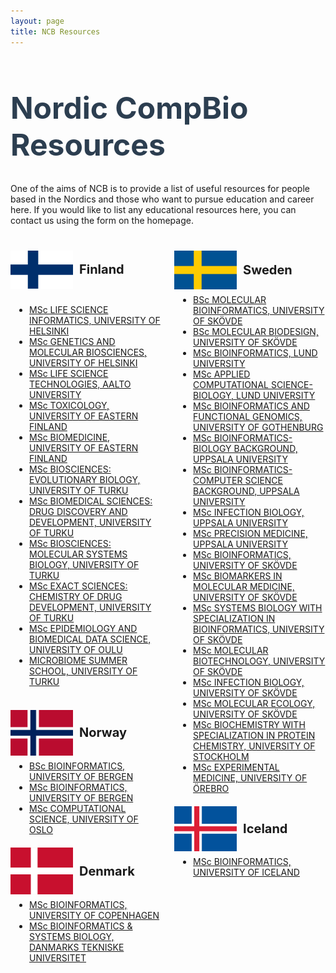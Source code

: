 ```yaml
---
layout: page
title: NCB Resources
---
```


<h1 style="font-size:48px; color:#2c3e50;">Nordic CompBio Resources</h1>  

One of the aims of NCB is to provide a list of useful resources for people based in the Nordics and those who want to pursue education and career here. If you would like to list any educational resources here, you can contact us using the form on the homepage.

<div style="display: flex; flex-wrap: wrap; justify-content: space-between; margin: 40px 0;">

  <!-- Column 1 -->
  <div style="flex: 0 0 48%; margin-bottom: 30px;">
    <!-- Country 1 -->
    <div style="margin-bottom: 20px;">
      <div style="display: flex; align-items: center;">
        <img src="/assets/img/Flags/Finland flag.png" alt="Finland Flag" style="width: 100px; height: auto; margin-right: 10px;">
        <strong style="font-size: 20px;">Finland</strong>
      </div>
      <br>
      <ul style="margin: 8px 0 0 30px; padding: 0;">
        <li><a href="https://www.helsinki.fi/en/degree-programmes/life-science-informatics-masters-programme" target="_blank">MSc LIFE SCIENCE INFORMATICS, UNIVERSITY OF HELSINKI</a></li>
        <li><a href="https://www.helsinki.fi/en/degree-programmes/genetics-and-molecular-biosciences-masters-programme" target="_blank">MSc GENETICS AND MOLECULAR BIOSCIENCES, UNIVERSITY OF HELSINKI</a></li>
        <li><a href="https://www.aalto.fi/en/study-options/life-science-technologies-master-of-science-technology" target="_blank">MSc LIFE SCIENCE TECHNOLOGIES, AALTO UNIVERSITY</a></li>
        <li><a href="https://www.uef.fi/en/degree-programme/masters-degree-programme-in-toxicology" target="_blank">MSc TOXICOLOGY, UNIVERSITY OF EASTERN FINLAND</a></li>
        <li><a href="https://www.uef.fi/en/degree-programme/masters-degree-programme-in-biomedicine" target="_blank">MSc BIOMEDICINE, UNIVERSITY OF EASTERN FINLAND</a></li>
        <li><a href="https://www.utu.fi/en/study-at-utu/masters-degree-programme-in-biosciences-evolutionary-biology" target="_blank">MSc BIOSCIENCES: EVOLUTIONARY BIOLOGY, UNIVERSITY OF TURKU</a></li>
        <li><a href="https://www.utu.fi/en/study-at-utu/masters-degree-programme-in-biomedical-sciences-drug-discovery-and-development" target="_blank">MSc BIOMEDICAL SCIENCES: DRUG DISCOVERY AND DEVELOPMENT, UNIVERSITY OF TURKU</a></li>
        <li><a href="https://www.utu.fi/en/study-at-utu/masters-degree-programme-in-biosciences-molecular-systems-biology" target="_blank">MSc BIOSCIENCES: MOLECULAR SYSTEMS BIOLOGY, UNIVERSITY OF TURKU</a></li>
        <li><a href="https://www.utu.fi/en/study-at-utu/masters-degree-programme-in-exact-sciences-chemistry-of-drug-development" target="_blank">MSc EXACT SCIENCES: CHEMISTRY OF DRUG DEVELOPMENT, UNIVERSITY OF TURKU</a></li>
        <li><a href="https://www.oulu.fi/en/apply/masters-epidemiology-and-biomedical-data-science" target="_blank">MSc EPIDEMIOLOGY AND BIOMEDICAL DATA SCIENCE, UNIVERSITY OF OULU</a></li>
        <li><a href="https://sites.utu.fi/microbiomesummerschool/" target="_blank">MICROBIOME SUMMER SCHOOL, UNIVERSITY OF TURKU</a></li>
      </ul>
      <br>
    </div>
    <!-- Country 2 -->
    <div style="margin-bottom: 20px;">
      <div style="display: flex; align-items: center;">
        <img src="/assets/img/Flags/Flag_of_Norway.png" alt="Norway Flag" style="width: 100px; height: auto; margin-right: 10px;">
        <strong style="font-size: 20px;">Norway</strong>
      </div>
      <ul style="margin: 8px 0 0 30px; padding: 0;">
        <li><a href="https://www.uib.no/en/rg/bioinformatics/114033/bachelor" target="_blank">BSc BIOINFORMATICS, UNIVERSITY OF BERGEN</a></li>
        <li><a href="https://www.uib.no/en/rg/bioinformatics/114034/master" target="_blank">MSc BIOINFORMATICS, UNIVERSITY OF BERGEN</a></li>
        <li><a href="https://www.uio.no/english/studies/programmes/computational-science-master/programme-options/bioinformatics/index.html" target="_blank">MSc COMPUTATIONAL SCIENCE, UNIVERSITY OF OSLO</a></li>
      </ul>
    </div>
    <!-- Country 3 -->
    <div style="margin-bottom: 20px;">
      <div style="display: flex; align-items: center;">
        <img src="/assets/img/Flags/Denmark flag.png" alt="Denmark Flag" style="width: 100px; height: auto; margin-right: 10px;">
        <strong style="font-size: 20px;">Denmark</strong>
      </div>
      <ul style="margin: 8px 0 0 30px; padding: 0;">
        <li><a href="https://www.ku.dk/studies/masters/bioinformatics" target="_blank">MSc BIOINFORMATICS, UNIVERSITY OF COPENHAGEN</a></li>
        <li><a href="https://www.dtu.dk/english/education/graduate/msc-programmes/bioinformatics" target="_blank">MSc BIOINFORMATICS & SYSTEMS BIOLOGY, DANMARKS TEKNISKE UNIVERSITET</a></li>
      </ul>
    </div>

  </div>
  <!-- Column 2 -->
  <div style="flex: 0 0 48%; margin-bottom: 30px;">
    <!-- Country 4 -->
    <div style="margin-bottom: 20px;">
      <div style="display: flex; align-items: center;">
        <img src="/assets/img/Flags/Sweden flag.png" alt="Sweden Flag" style="width: 100px; height: auto; margin-right: 10px;">
        <strong style="font-size: 20px;">Sweden</strong>
      </div>
      <ul style="margin: 8px 0 0 30px; padding: 0;">
        <li><a href="https://www.his.se/en/molecular-bioinformatics-180/" target="_blank">BSc MOLECULAR BIOINFORMATICS, UNIVERSITY OF SKÖVDE</a></li>
        <li><a href="https://www.his.se/en/education/bioscience/molecular-biodesign-molbg/" target="_blank">BSc MOLECULAR BIODESIGN, UNIVERSITY OF SKÖVDE</a></li>
        <li><a href="https://www.lunduniversity.lu.se/lubas/i-uoh-lu-NABIF/18010" target="_blank">MSc BIOINFORMATICS, LUND UNIVERSITY </a></li>
        <li><a href="https://www.lunduniversity.lu.se/lubas/i-uoh-lu-NATBE-TBBO/18180" target="_blank">MSc APPLIED COMPUTATIONAL SCIENCE-BIOLOGY, LUND UNIVERSITY </a></li>
        <li><a href="https://www.gu.se/en/study-gothenburg/bioinformatics-and-functional-genomics-bio210" target="_blank">MSc BIOINFORMATICS AND FUNCTIONAL GENOMICS, UNIVERSITY OF GOTHENBURG</a></li>
        <li><a href="https://www.uu.se/en/study/programme/masters-programme-bioinformatics-biology-background" target="_blank">MSc BIOINFORMATICS-BIOLOGY BACKGROUND, UPPSALA UNIVERSITY</a></li>
        <li><a href="https://www.uu.se/en/study/programme/masters-programme-bioinformatics-computer-science-background" target="_blank">MSc BIOINFORMATICS-COMPUTER SCIENCE BACKGROUND, UPPSALA UNIVERSITY</a></li>
        <li><a href="https://www.uu.se/en/study/programme/masters-programme-infection-biology" target="_blank">MSc INFECTION BIOLOGY, UPPSALA UNIVERSITY</a></li>
        <li><a href="https://www.uu.se/en/study/programme/masters-programme-precision-medicine" target="_blank">MSc PRECISION MEDICINE, UPPSALA UNIVERSITY</a></li>
        <li><a href="https://www.his.se/en/education/bioscience/bioinformatics-masters-programme-biima/" target="_blank">MSc BIOINFORMATICS, UNIVERSITY OF SKÖVDE</a></li>
        <li><a href="https://www.his.se/en/biomarkers-120" target="_blank">MSc BIOMARKERS IN MOLECULAR MEDICINE, UNIVERSITY OF SKÖVDE</a></li>
        <li><a href="https://www.his.se/en/systems-biology-bioinformatics-120" target="_blank">MSc SYSTEMS BIOLOGY WITH SPECIALIZATION IN BIOINFORMATICS, UNIVERSITY OF SKÖVDE</a></li>
        <li><a href="https://www.his.se/en/molecular-biotechnology-120" target="_blank">MSc MOLECULAR BIOTECHNOLOGY, UNIVERSITY OF SKÖVDE</a></li>
        <li><a href="https://www.his.se/en/infection-biology-120" target="_blank">MSc INFECTION BIOLOGY, UNIVERSITY OF SKÖVDE</a></li>
        <li><a href="https://www.his.se/en/molecular-ecology-120" target="_blank">MSc MOLECULAR ECOLOGY, UNIVERSITY OF SKÖVDE</a></li>
        <li><a href="https://utbildning.su.se/english/education/course-catalogue/nb/nbbko?eventcode=53000&semester=HT2024" target="_blank">MSc BIOCHEMISTRY WITH SPECIALIZATION IN PROTEIN CHEMISTRY, UNIVERSITY OF STOCKHOLM</a></li>
        <li><a href="https://www.oru.se/english/study/master-students/masters-programmes/masters-programme-in-experimental-medicine/" target="_blank">MSc EXPERIMENTAL MEDICINE, UNIVERSITY OF ÖREBRO</a></li>
      </ul>
    </div>
    <!-- Country 5 -->
    <div style="margin-bottom: 20px;">
      <div style="display: flex; align-items: center;">
        <img src="/assets/img/Flags/Iceland.png" alt="Iceland Flag" style="width: 100px; height: auto; margin-right: 10px;">
        <strong style="font-size: 20px;">Iceland</strong>
      </div>
      <ul style="margin: 8px 0 0 30px; padding: 0;">
        <li><a href="https://english.hi.is/bioinformatics/ms" target="_blank">MSc BIOINFORMATICS, UNIVERSITY OF ICELAND</a></li>
      </ul>
    </div>

  </div>
</div>
